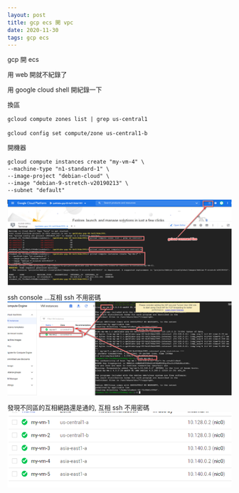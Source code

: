 ```yaml
---
layout: post
title: gcp ecs 開 vpc
date: 2020-11-30
tags: gcp ecs
---
```


gcp 開 ecs

用 web 開就不紀錄了

用 google cloud shell 開紀錄一下

換區
```
gcloud compute zones list | grep us-central1

gcloud config set compute/zone us-central1-b
```
開機器
```
gcloud compute instances create "my-vm-4" \
--machine-type "n1-standard-1" \
--image-project "debian-cloud" \
--image "debian-9-stretch-v20190213" \
--subnet "default"
```

<img src="/images/posts/google-doc/4.png">

ssh console ...互相 ssh 不用密碼
<img src="/images/posts/google-doc/5.png">

發現不同區的互相網路還是通的, 互相 ssh 不用密碼
<img src="/images/posts/google-doc/6.png">
